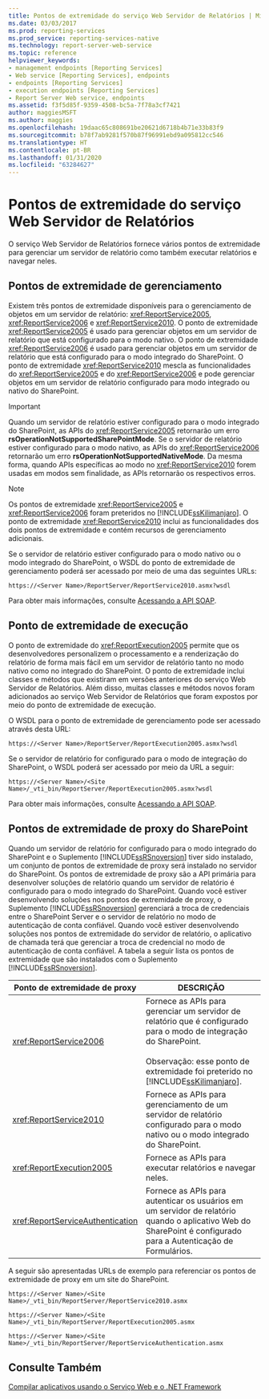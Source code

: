 ```yaml
---
title: Pontos de extremidade do serviço Web Servidor de Relatórios | Microsoft Docs
ms.date: 03/03/2017
ms.prod: reporting-services
ms.prod_service: reporting-services-native
ms.technology: report-server-web-service
ms.topic: reference
helpviewer_keywords:
- management endpoints [Reporting Services]
- Web service [Reporting Services], endpoints
- endpoints [Reporting Services]
- execution endpoints [Reporting Services]
- Report Server Web service, endpoints
ms.assetid: f3f5d85f-9359-4508-bc5a-7f78a3cf7421
author: maggiesMSFT
ms.author: maggies
ms.openlocfilehash: 19daac65c808691be20621d6718b4b71e33b83f9
ms.sourcegitcommit: b78f7ab9281f570b87f96991ebd9a095812cc546
ms.translationtype: HT
ms.contentlocale: pt-BR
ms.lasthandoff: 01/31/2020
ms.locfileid: "63284627"
---
```

# <a name="report-server-web-service-endpoints"></a>Pontos de extremidade do serviço Web Servidor de Relatórios
  O serviço Web Servidor de Relatórios fornece vários pontos de extremidade para gerenciar um servidor de relatório como também executar relatórios e navegar neles.  
  
## <a name="the-management-endpoints"></a>Pontos de extremidade de gerenciamento  
 Existem três pontos de extremidade disponíveis para o gerenciamento de objetos em um servidor de relatório: <xref:ReportService2005>, <xref:ReportService2006> e <xref:ReportService2010>. O ponto de extremidade <xref:ReportService2005> é usado para gerenciar objetos em um servidor de relatório que está configurado para o modo nativo. O ponto de extremidade <xref:ReportService2006> é usado para gerenciar objetos em um servidor de relatório que está configurado para o modo integrado do SharePoint. O ponto de extremidade <xref:ReportService2010> mescla as funcionalidades do <xref:ReportService2005> e do <xref:ReportService2006> e pode gerenciar objetos em um servidor de relatório configurado para modo integrado ou nativo do SharePoint.  
  
> [!IMPORTANT]  
>  Quando um servidor de relatório estiver configurado para o modo integrado do SharePoint, as APIs do <xref:ReportService2005> retornarão um erro **rsOperationNotSupportedSharePointMode**. Se o servidor de relatório estiver configurado para o modo nativo, as APIs do <xref:ReportService2006> retornarão um erro **rsOperationNotSupportedNativeMode**. Da mesma forma, quando APIs específicas ao modo no <xref:ReportService2010> forem usadas em modos sem finalidade, as APIs retornarão os respectivos erros.  
  
> [!NOTE]  
>  Os pontos de extremidade <xref:ReportService2005> e <xref:ReportService2006> foram preteridos no [!INCLUDE[ssKilimanjaro](../../../includes/sskilimanjaro-md.md)]. O ponto de extremidade <xref:ReportService2010> inclui as funcionalidades dos dois pontos de extremidade e contém recursos de gerenciamento adicionais.  
  
 Se o servidor de relatório estiver configurado para o modo nativo ou o modo integrado do SharePoint, o WSDL do ponto de extremidade de gerenciamento poderá ser acessado por meio de uma das seguintes URLs:  
  
```  
https://<Server Name>/ReportServer/ReportService2010.asmx?wsdl  
```  
  
 Para obter mais informações, consulte [Acessando a API SOAP](../../../reporting-services/report-server-web-service/accessing-the-soap-api.md).  
  
## <a name="the-execution-endpoint"></a>Ponto de extremidade de execução  
 O ponto de extremidade do <xref:ReportExecution2005> permite que os desenvolvedores personalizem o processamento e a renderização do relatório de forma mais fácil em um servidor de relatório tanto no modo nativo como no integrado do SharePoint. O ponto de extremidade inclui classes e métodos que existiram em versões anteriores do serviço Web Servidor de Relatórios. Além disso, muitas classes e métodos novos foram adicionados ao serviço Web Servidor de Relatórios que foram expostos por meio do ponto de extremidade de execução.  
  
 O WSDL para o ponto de extremidade de gerenciamento pode ser acessado através desta URL:  
  
```  
https://<Server Name>/ReportServer/ReportExecution2005.asmx?wsdl  
```  
  
 Se o servidor de relatório for configurado para o modo de integração do SharePoint, o WSDL poderá ser acessado por meio da URL a seguir:  
  
```  
https://<Server Name>/<Site Name>/_vti_bin/ReportServer/ReportExecution2005.asmx?wsdl  
```  
  
 Para obter mais informações, consulte [Acessando a API SOAP](../../../reporting-services/report-server-web-service/accessing-the-soap-api.md).  
  
## <a name="sharepoint-proxy-endpoints"></a>Pontos de extremidade de proxy do SharePoint  
 Quando um servidor de relatório for configurado para o modo integrado do SharePoint e o Suplemento [!INCLUDE[ssRSnoversion](../../../includes/ssrsnoversion-md.md)] tiver sido instalado, um conjunto de pontos de extremidade de proxy será instalado no servidor do SharePoint. Os pontos de extremidade de proxy são a API primária para desenvolver soluções de relatório quando um servidor de relatório é configurado para o modo integrado do SharePoint. Quando você estiver desenvolvendo soluções nos pontos de extremidade de proxy, o Suplemento [!INCLUDE[ssRSnoversion](../../../includes/ssrsnoversion-md.md)] gerenciará a troca de credenciais entre o SharePoint Server e o servidor de relatório no modo de autenticação de conta confiável. Quando você estiver desenvolvendo soluções nos pontos de extremidade do servidor de relatório, o aplicativo de chamada terá que gerenciar a troca de credencial no modo de autenticação de conta confiável. A tabela a seguir lista os pontos de extremidade que são instalados com o Suplemento [!INCLUDE[ssRSnoversion](../../../includes/ssrsnoversion-md.md)].  
  
|Ponto de extremidade de proxy|DESCRIÇÃO|  
|--------------------|-----------------|  
|<xref:ReportService2006>|Fornece as APIs para gerenciar um servidor de relatório que é configurado para o modo de integração do SharePoint.<br /><br /> Observação: esse ponto de extremidade foi preterido no [!INCLUDE[ssKilimanjaro](../../../includes/sskilimanjaro-md.md)].|  
|<xref:ReportService2010>|Fornece as APIs para gerenciamento de um servidor de relatório configurado para o modo nativo ou o modo integrado do SharePoint.|  
|<xref:ReportExecution2005>|Fornece as APIs para executar relatórios e navegar neles.|  
|<xref:ReportServiceAuthentication>|Fornece as APIs para autenticar os usuários em um servidor de relatório quando o aplicativo Web do SharePoint é configurado para a Autenticação de Formulários.|  
  
 A seguir são apresentadas URLs de exemplo para referenciar os pontos de extremidade de proxy em um site do SharePoint.  
  
```  
https://<Server Name>/<Site Name>/_vti_bin/ReportServer/ReportService2010.asmx  
```  
  
```  
https://<Server Name>/<Site Name>/_vti_bin/ReportServer/ReportExecution2005.asmx  
```  
  
```  
https://<Server Name>/<Site Name>/_vti_bin/ReportServer/ReportServiceAuthentication.asmx  
```  
  
## <a name="see-also"></a>Consulte Também  
 [Compilar aplicativos usando o Serviço Web e o .NET Framework](../../../reporting-services/report-server-web-service/net-framework/building-applications-using-the-web-service-and-the-net-framework.md)  
  
  
